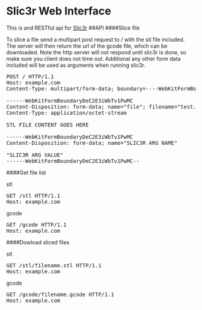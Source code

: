 # Slic3r Web Interface
This is and RESTful api for [Slic3r](http://slic3r.org)
##API
####Slice file

To slice a file send a multipart post request to / with the stl file included.  The server will then return the url of the gcode file, which can be downloaded.  Note the http server will not respond until slic3r is done, so make sure you client does not time out.  Additional any other form data included will be used as arguments when running slic3r.  

<pre>
POST / HTTP/1.1
Host: example.com
Content-Type: multipart/form-data; boundary=----WebKitFormBoundaryDeC2E3iWbTv1PwMC

------WebKitFormBoundaryDeC2E3iWbTv1PwMC
Content-Disposition: form-data; name="file"; filename="test.stl"
Content-Type: application/octet-stream

STL FILE CONTENT GOES HERE

------WebKitFormBoundaryDeC2E3iWbTv1PwMC
Content-Disposition: form-data; name="SLIC3R ARG NAME"

"SLIC3R ARG VALUE"
------WebKitFormBoundaryDeC2E3iWbTv1PwMC--
</pre>

####Get file list

stl

<pre>
GET /stl HTTP/1.1
Host: example.com
</pre>

gcode

<pre>
GET /gcode HTTP/1.1
Host: example.com
</pre>

####Dowload sliced files

stl

<pre>
GET /stl/filename.stl HTTP/1.1
Host: example.com
</pre>

gcode

<pre>
GET /gcode/filename.gcode HTTP/1.1
Host: example.com
</pre>
